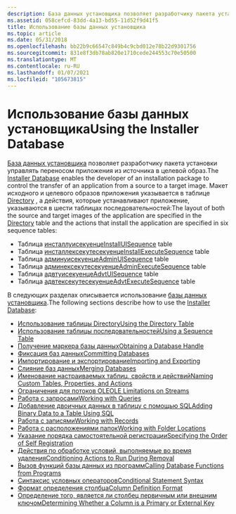 ```yaml
---
description: База данных установщика позволяет разработчику пакета установки управлять переносом приложения из источника в целевой образ.
ms.assetid: 058cefcd-83dd-4a13-bd55-11d52f9d41f5
title: Использование базы данных установщика
ms.topic: article
ms.date: 05/31/2018
ms.openlocfilehash: bb22b9c66547c849b4c9cbd012e78b22d9301756
ms.sourcegitcommit: 831e8f3db78ab820e1710cede244553c70e50500
ms.translationtype: MT
ms.contentlocale: ru-RU
ms.lasthandoff: 01/07/2021
ms.locfileid: "105673815"
---
```

# <a name="using-the-installer-database"></a><span data-ttu-id="b8ccf-103">Использование базы данных установщика</span><span class="sxs-lookup"><span data-stu-id="b8ccf-103">Using the Installer Database</span></span>

<span data-ttu-id="b8ccf-104">[База данных установщика](installer-database.md) позволяет разработчику пакета установки управлять переносом приложения из источника в целевой образ.</span><span class="sxs-lookup"><span data-stu-id="b8ccf-104">The [Installer Database](installer-database.md) enables the developer of an installation package to control the transfer of an application from a source to a target image.</span></span> <span data-ttu-id="b8ccf-105">Макет исходного и целевого образов приложения указывается в таблице [Directory](directory-table.md) , а действия, которые устанавливают приложение, указываются в шести таблицах последовательностей:</span><span class="sxs-lookup"><span data-stu-id="b8ccf-105">The layout of both the source and target images of the application are specified in the [Directory](directory-table.md) table and the actions that install the application are specified in six sequence tables:</span></span>

-   <span data-ttu-id="b8ccf-106">Таблица [инсталлуисекуенце](installuisequence-table.md)</span><span class="sxs-lookup"><span data-stu-id="b8ccf-106">[InstallUISequence](installuisequence-table.md) table</span></span>
-   <span data-ttu-id="b8ccf-107">Таблица [инсталлексекутесекуенце](installexecutesequence-table.md)</span><span class="sxs-lookup"><span data-stu-id="b8ccf-107">[InstallExecuteSequence](installexecutesequence-table.md) table</span></span>
-   <span data-ttu-id="b8ccf-108">Таблица [админуисекуенце](adminuisequence-table.md)</span><span class="sxs-lookup"><span data-stu-id="b8ccf-108">[AdminUISequence](adminuisequence-table.md) table</span></span>
-   <span data-ttu-id="b8ccf-109">Таблица [админексекутесекуенце](adminexecutesequence-table.md)</span><span class="sxs-lookup"><span data-stu-id="b8ccf-109">[AdminExecuteSequence](adminexecutesequence-table.md) table</span></span>
-   <span data-ttu-id="b8ccf-110">Таблица [адвтуисекуенце](advtuisequence-table.md)</span><span class="sxs-lookup"><span data-stu-id="b8ccf-110">[AdvtUISequence](advtuisequence-table.md) table</span></span>
-   <span data-ttu-id="b8ccf-111">Таблица [адвтексекутесекуенце](advtexecutesequence-table.md)</span><span class="sxs-lookup"><span data-stu-id="b8ccf-111">[AdvtExecuteSequence](advtexecutesequence-table.md) table</span></span>

<span data-ttu-id="b8ccf-112">В следующих разделах описывается использование [базы данных установщика](installer-database.md).</span><span class="sxs-lookup"><span data-stu-id="b8ccf-112">The following sections describe how to use the [Installer Database](installer-database.md):</span></span>

-   [<span data-ttu-id="b8ccf-113">Использование таблицы Directory</span><span class="sxs-lookup"><span data-stu-id="b8ccf-113">Using the Directory Table</span></span>](using-the-directory-table.md)
-   [<span data-ttu-id="b8ccf-114">Использование таблицы последовательностей</span><span class="sxs-lookup"><span data-stu-id="b8ccf-114">Using a Sequence Table</span></span>](using-a-sequence-table.md)
-   [<span data-ttu-id="b8ccf-115">Получение маркера базы данных</span><span class="sxs-lookup"><span data-stu-id="b8ccf-115">Obtaining a Database Handle</span></span>](obtaining-a-database-handle.md)
-   [<span data-ttu-id="b8ccf-116">Фиксация баз данных</span><span class="sxs-lookup"><span data-stu-id="b8ccf-116">Committing Databases</span></span>](committing-databases.md)
-   [<span data-ttu-id="b8ccf-117">Импортирование и экспортирование</span><span class="sxs-lookup"><span data-stu-id="b8ccf-117">Importing and Exporting</span></span>](importing-and-exporting.md)
-   [<span data-ttu-id="b8ccf-118">Слияние баз данных</span><span class="sxs-lookup"><span data-stu-id="b8ccf-118">Merging Databases</span></span>](merging-databases.md)
-   [<span data-ttu-id="b8ccf-119">Именование настраиваемых таблиц, свойств и действий</span><span class="sxs-lookup"><span data-stu-id="b8ccf-119">Naming Custom Tables, Properties, and Actions</span></span>](naming-custom-tables-properties-and-actions.md)
-   [<span data-ttu-id="b8ccf-120">Ограничения для потоков OLE</span><span class="sxs-lookup"><span data-stu-id="b8ccf-120">OLE Limitations on Streams</span></span>](ole-limitations-on-streams.md)
-   [<span data-ttu-id="b8ccf-121">Работа с запросами</span><span class="sxs-lookup"><span data-stu-id="b8ccf-121">Working with Queries</span></span>](working-with-queries.md)
-   [<span data-ttu-id="b8ccf-122">Добавление двоичных данных в таблицу с помощью SQL</span><span class="sxs-lookup"><span data-stu-id="b8ccf-122">Adding Binary Data to a Table Using SQL</span></span>](adding-binary-data-to-a-table-using-sql.md)
-   [<span data-ttu-id="b8ccf-123">Работа с записями</span><span class="sxs-lookup"><span data-stu-id="b8ccf-123">Working with Records</span></span>](working-with-records.md)
-   [<span data-ttu-id="b8ccf-124">Работа с расположениями папок</span><span class="sxs-lookup"><span data-stu-id="b8ccf-124">Working with Folder Locations</span></span>](working-with-folder-locations.md)
-   [<span data-ttu-id="b8ccf-125">Указание порядка самостоятельной регистрации</span><span class="sxs-lookup"><span data-stu-id="b8ccf-125">Specifying the Order of Self Registration</span></span>](specifying-the-order-of-self-registration.md)
-   [<span data-ttu-id="b8ccf-126">Действия по обработке условий, выполняемые во время удаления</span><span class="sxs-lookup"><span data-stu-id="b8ccf-126">Conditioning Actions to Run During Removal</span></span>](conditioning-actions-to-run-during-removal.md)
-   [<span data-ttu-id="b8ccf-127">Вызов функций базы данных из программ</span><span class="sxs-lookup"><span data-stu-id="b8ccf-127">Calling Database Functions from Programs</span></span>](calling-database-functions-from-programs.md)
-   [<span data-ttu-id="b8ccf-128">Синтаксис условных операторов</span><span class="sxs-lookup"><span data-stu-id="b8ccf-128">Conditional Statement Syntax</span></span>](conditional-statement-syntax.md)
-   [<span data-ttu-id="b8ccf-129">Формат определения столбца</span><span class="sxs-lookup"><span data-stu-id="b8ccf-129">Column Definition Format</span></span>](column-definition-format.md)
-   [<span data-ttu-id="b8ccf-130">Определение того, является ли столбец первичным или внешним ключом</span><span class="sxs-lookup"><span data-stu-id="b8ccf-130">Determining Whether a Column is a Primary or External Key</span></span>](determining-whether-a-column-is-a-primary-or-external-key.md)

 

 



